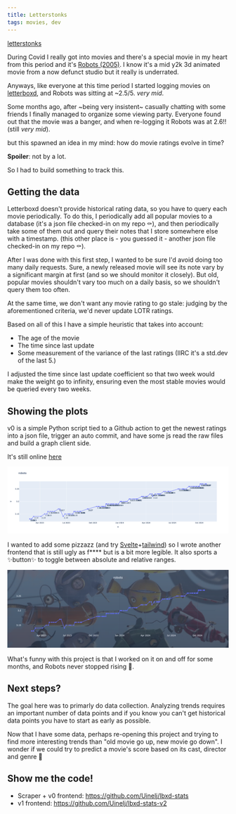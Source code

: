 ```yaml
---
title: Letterstonks
tags: movies, dev
---
```


[letterstonks](https://uinelj.github.io/lbxd-stats-v2/)

During Covid I really got into movies and there's a special movie in my heart from this period and it's [Robots (2005)](https://letterboxd.com/film/robots/).
I know it's a mid y2k 3d animated movie from a now defunct studio but it really is underrated.

Anyways, like everyone at this time period I started logging movies on [letterboxd](https://letterboxd.com),
and Robots was sitting at ~2.5/5. _very mid_.

Some months ago, after ~being very insistent~ casually chatting with some friends I finally managed to organize some viewing party.
Everyone found out that the movie was a banger, and when re-logging it Robots was at 2.6!! (still _very mid_).

but this spawned an idea in my mind: how do movie ratings evolve in time?

**Spoiler**: not by a lot.

So I had to build something to track this.

## Getting the data

Letterboxd doesn't provide historical rating data, so you have to query each movie periodically.
To do this, I periodically add all popular movies to a database (it's a json file checked-in on my repo ⚰️),
and then periodically take some of them out and query their notes that I store somewhere else with a timestamp.
(this other place is - you guessed it - another json file checked-in on my repo ⚰️).

After I was done with this first step, I wanted to be sure I'd avoid doing too many daily requests. Sure, a newly released movie will see its note vary by a significant margin at first (and so we should monitor it closely).
But old, popular movies shouldn't vary too much on a daily basis, so we shouldn't query them too often.

At the same time, we don't want any movie rating to go stale: judging by the aforementioned criteria, we'd never update LOTR ratings.

Based on all of this I have a simple heuristic that takes into account:

- The age of the movie
- The time since last update
- Some measurement of the variance of the last ratings (IIRC it's a std.dev of the last 5.)

I adjusted the time since last update coefficient so that two week would make the weight go to infinity, ensuring even the most stable movies would be queried every two weeks.

## Showing the plots

v0 is a simple Python script tied to a Github action to get the newest ratings into a json file, trigger an auto commit, and have some js read the raw files and build a graph client side.

It's still online [here](https://uinelj.github.io/lbxd-stats/)

![Robots movie rating plot](./lbxd-stats-v0.png)

I wanted to add some pizzazz (and try [Svelte](https://svelte.dev/)+[tailwind](https://tailwindcss.com/)) so I wrote another frontend that is still ugly as f**** but is a bit more legible.
It also sports a ✨button✨ to toggle between absolute and relative ranges.


![Robots movie rating plot improved, with a fancy blur and a legible plot. Still ugly tho.](./lbxd-stats-v1.png)


What's funny with this project is that I worked on it on and off for some months, and Robots never stopped rising 🥳.

## Next steps?

The goal here was to primarly do data collection. Analyzing trends requires an important number of data points and if you know you can't get historical data points you have to start as early as possible.

Now that I have some data, perhaps re-opening this project and trying to find more interesting trends than "old movie go up, new movie go down". I wonder if we could try to predict a movie's score based on its cast, director and genre 🤔

## Show me the code!

- Scraper + v0 frontend: https://github.com/Uinelj/lbxd-stats
- v1 frontend: https://github.com/Uinelj/lbxd-stats-v2
